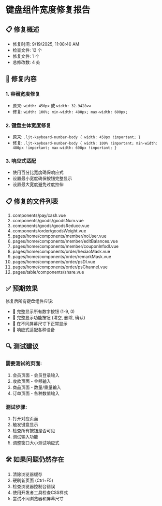 
# 键盘组件宽度修复报告

## 📋 修复概述
- 修复时间: 9/19/2025, 11:08:40 AM
- 检查文件: 12 个
- 修复文件: 1 个
- 总修改数: 4 处

## 🔧 修复内容

### 1. 容器宽度修复
- 原来: `width: 450px` 或 `width: 32.9428vw`
- 修复: `width: 100%; min-width: 480px; max-width: 600px;`

### 2. 键盘主体宽度修复
- 原来: `.ljt-keyboard-number-body { width: 450px !important; }`
- 修复: `.ljt-keyboard-number-body { width: 100% !important; min-width: 480px !important; max-width: 600px !important; }`

### 3. 响应式适配
- 使用百分比宽度确保响应式
- 设置最小宽度确保按钮完整显示
- 设置最大宽度避免过度拉伸

## 📋 修复的文件列表

1. components/pay/cash.vue
2. components/goods/goodsNum.vue
3. components/goods/goodsReduce.vue
4. components/order/goodsWeight.vue
5. pages/home/components/member/noUser.vue
6. pages/home/components/member/editBalances.vue
7. pages/home/components/member/couponInfodl.vue
8. pages/home/components/order/hexiaoMask.vue
9. pages/home/components/order/remarkMask.vue
10. pages/home/components/order/psDl.vue
11. pages/home/components/order/psChannel.vue
12. pages/table/components/share.vue

## ✅ 预期效果

修复后所有键盘组件应该:
- 🎯 完整显示所有数字按钮 (1-9, 0)
- 🎯 完整显示功能按钮 (清空, 删除, 确认)
- 🎯 在不同屏幕尺寸下正常显示
- 🎯 响应式适配各种设备

## 🔍 测试建议

### 需要测试的页面:
1. 会员页面 - 会员登录输入
2. 收款页面 - 金额输入
3. 商品页面 - 数量/重量输入
4. 订单页面 - 各种数值输入

### 测试步骤:
1. 打开对应页面
2. 触发键盘显示
3. 检查所有按钮是否可见
4. 测试输入功能
5. 调整窗口大小测试响应式

## 🛠️ 如果问题仍然存在

1. 清除浏览器缓存
2. 硬刷新页面 (Ctrl+F5)
3. 检查浏览器控制台错误
4. 使用开发者工具检查CSS样式
5. 尝试不同浏览器和屏幕尺寸

